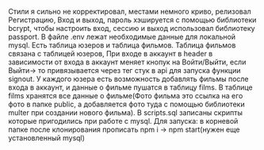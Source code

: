 Стили я сильно не корректировал, местами немного криво, релизовал Регистрацию, Вход и выход,
пароль хэшируется с помощью библиотеки bcrypt, чтобы настроить вход, сессию и выход использовал
библиотеку passport. В файле .env лежат необходимые данные для локальной mysql. Есть таблица юзеров и таблица 
фильмов. Таблица фильмов связана с таблицей юзеров, При входе в аккаунт в header в зависимости от входа в аккаунт
меняет кнопук на Войти/Выйти, если Выйти-> то привязывается через тег <a> стук в api для запуска функции signout.
У каждого юзера есть возможность добавлять фильмы после входа в аккаунт, и данные о фильме пушатся в таблицу films.
В таблице films хранятся все данные о фильме(Фото фильма это ссылка на его фото в папке public, а добавляется фото туда с помощью 
  библиотеки multer при создании нового фильма). В scripts.sql записаны скрипты которые пригодились при работе с mysql.
Для запуска: в корневой папке после клонирования прописать npm i -> npm start(нужен еще установленный mysql)
